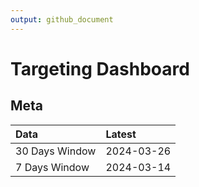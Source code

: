 ```yaml
---
output: github_document
---
```


# Targeting Dashboard



## Meta


|Data           |Latest     |
|:--------------|:----------|
|30 Days Window |2024-03-26 |
|7 Days Window  |2024-03-14 |
